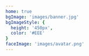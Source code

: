 ```yaml
---
home: true
bgImage: 'images/banner.jpg'
bgImageStyle: { 
  height: '450px',
  color: '#EEE'
}
faceImage: 'images/avatar.png'
---
```

